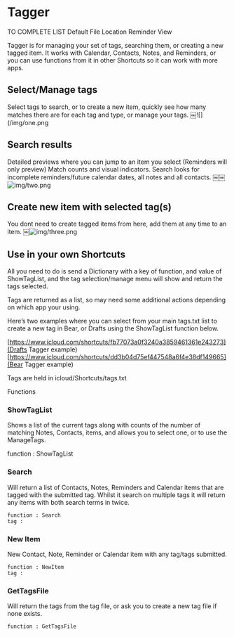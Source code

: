 # Tagger


TO COMPLETE LIST
Default File Location
Reminder View


Tagger is for managing your set of tags, searching them, or creating a new tagged item.
It works with Calendar, Contacts, Notes, and Reminders, or you can use functions from it in other Shortcuts so it can work with more apps.


## Select/Manage tags
Select tags to search, or to create a new item, quickly see how many matches there are for each tag and type, or manage your tags.
￼![](/img/one.png

## Search results
Detailed previews where you can jump to an item you select (Reminders will only preview) 
Match counts and visual indicators.
Search looks for incomplete reminders/future calendar dates, all notes and all contacts.
￼￼![img/two.png]()

## Create new item with selected tag(s)
You dont need to create tagged items from here, add them at any time to an item.
￼![img/three.png]()


## Use in your own Shortcuts
All you need to do is send a Dictionary with a key of function, and value of ShowTagList, and the tag selection/manage menu will show and return the tags selected. 

Tags are returned as a list, so may need some additional actions depending on which app your using.

Here’s two examples where you can select from your main tags.txt list to create a new tag in Bear, or Drafts using the ShowTagList function below. 

[https://www.icloud.com/shortcuts/fb77073a0f3240a3859461361e243273](Drafts Tagger example) 
[https://www.icloud.com/shortcuts/dd3b04d75ef447548a6f4e38df149665](Bear Tagger example)


Tags are held in icloud/Shortcuts/tags.txt


Functions

### ShowTagList
Shows a list of the current tags along with counts of the number of matching Notes, Contacts, items, and allows you to select one, or to use the ManageTags.

function : ShowTagList


### Search
Will return a list of Contacts, Notes, Reminders and Calendar items that are tagged with the submitted tag. Whilst it search on multiple tags it will return any items with both search terms in twice.

```
function : Search
tag : 
```

### New Item
New Contact, Note, Reminder or Calendar item with any tag/tags submitted.

```
function : NewItem
tag : 
```

### GetTagsFile
Will return the tags from the tag file, or ask you to create a new tag file if none exists.
```
function : GetTagsFile
```
